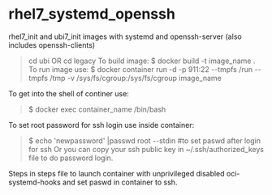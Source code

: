 # rhel7_systemd_openssh

rhel7_init and ubi7_init images with systemd and openssh-server (also includes openssh-clients)

> cd ubi OR cd legacy
To build image:
> $ docker build -t image_name .
To run image use:
> $ docker container run -d -p 911:22 --tmpfs /run --tmpfs /tmp -v /sys/fs/cgroup:/sys/fs/cgroup image_name

To get into the shell of continer use:
> $ docker exec container_name /bin/bash

To set root password for ssh login use inside container:
> $ echo 'newpassword' |passwd root --stdin #to set paswd after login for ssh
Or you can copy your ssh public key in ~/.ssh/authorized_keys file to do password login.


Steps in steps file to launch container with unprivileged disabled oci-systemd-hooks and set paswd in container to ssh.
